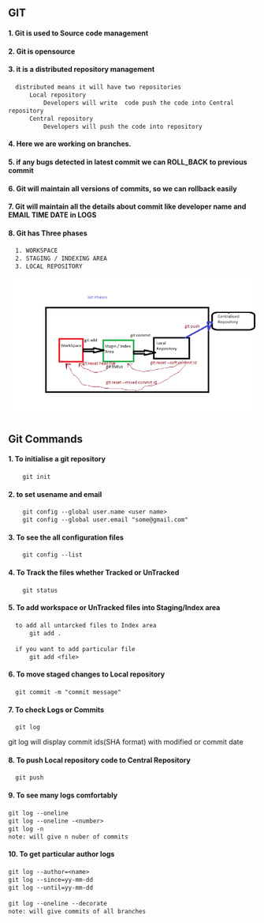   ##              GIT

 #### 1. Git is used to Source code management
 #### 2. Git is opensource
 #### 3. it is a distributed repository management
      distributed means it will have two repositories
          Local repository
              Developers will write  code push the code into Central repository
          Central repository
              Developers will push the code into repository
 #### 4. Here we are working on branches.
 #### 5. if any bugs detected in latest commit we can ROLL_BACK to previous commit 
 #### 6. Git will maintain all versions of commits, so we can rollback easily
 #### 7. Git will maintain all the details about commit like developer name and EMAIL TIME DATE in LOGS
 #### 8. Git has Three phases
      1. WORKSPACE
      2. STAGING / INDEXING AREA
      3. LOCAL REPOSITORY
![preview](./images/git_phases.png)


##      Git Commands 
#### 1. To initialise a git repository
        git init

#### 2. to set usename and email
        git config --global user.name <user name>
        git config --global user.email "some@gmail.com"

#### 3. To see the all configuration files 
        git config --list


#### 4. To Track the files whether Tracked or UnTracked
        git status


#### 5. To add workspace or UnTracked files into Staging/Index area
      to add all untarcked files to Index area
          git add .  

      if you want to add particular file
          git add <file>


#### 6. To move staged changes to  Local repository 

      git commit -m "commit message"

#### 7. To check Logs or Commits

      git log
  git log will display commit    ids(SHA format) with modified   or commit  date

#### 8. To push  Local repository  code to  Central Repository 

      git push 

#### 9. To see many logs comfortably
    
    git log --oneline
    git log --oneline -<number>
    git log -n
    note: will give n nuber of commits
    
#### 10. To get particular author logs

    git log --author=<name>
    git log --since=yy-mm-dd 
    git log --until=yy-mm-dd

    git log --oneline --decorate 
    note: will give commits of all branches
    